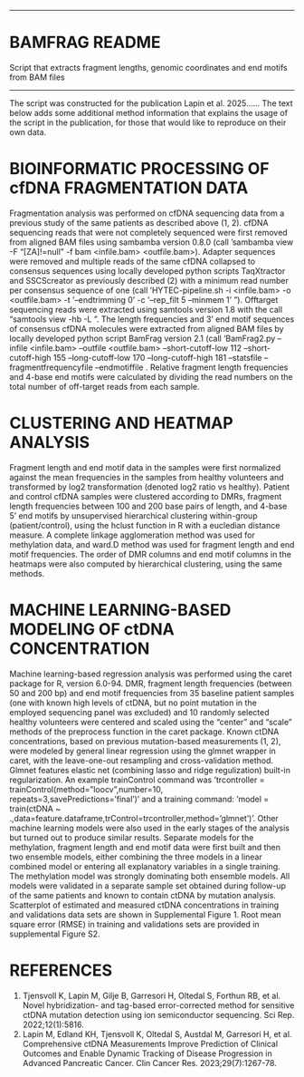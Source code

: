 *****************************************************

# BAMFRAG README

Script that extracts fragment lengths, genomic coordinates and end motifs from BAM files

*****************************************************

The script was constructed for the publication Lapin et al. 2025...... The text below adds some additional method information that explains the usage of the script in the publication, for those that would like to reproduce on their own data. 


# BIOINFORMATIC PROCESSING OF cfDNA FRAGMENTATION DATA
Fragmentation analysis was performed on cfDNA sequencing data from a previous study of the same patients as described above (1, 2). cfDNA sequencing reads that were not completely sequenced were first removed from aligned BAM files using sambamba version 0.8.0 (call ’sambamba view -F “[ZA]!=null” -f bam <infile.bam> <outfile.bam>). Adapter sequences were removed and multiple reads of the same cfDNA collapsed to consensus sequences using locally developed python scripts TaqXtractor and SSCScreator as previously described (2) with a minimum read number per consensus sequence of one (call ’HYTEC-pipeline.sh -i <infile.bam> -o <outfile.bam> -t ’–endtrimming 0’ -c ’–rep_filt 5 –minmem 1’ ”). Offtarget sequencing reads were extracted using samtools version 1.8 with the call “samtools view -hb -L <offtarget bedfile>”. The length frequencies and 3’ end motif sequences of consensus cfDNA molecules were extracted from aligned BAM files by locally developed python script BamFrag version 2.1 (call ’BamFrag2.py –infile <infile.bam> –outfile <outfile.bam> –short-cutoff-low 112 –short-cutoff-high 155 –long-cutoff-low 170 –long-cutoff-high 181 –statsfile <fragment statistics text file> –fragmentfrequencyfile <fragment frequency text file> –endmotiffile <end motif frequency text file>. Relative fragment length frequencies and 4-base end motifs were calculated by dividing the read numbers on the total number of off-target reads from each sample. 


# CLUSTERING AND HEATMAP ANALYSIS
Fragment length and end motif data in the samples were first normalized against the mean frequencies in the samples from healthy volunteers and transformed by log2 transformation (denoted log2 ratio vs healthy). Patient and control cfDNA samples were clustered according to DMRs, fragment length frequencies between 100 and 200 base pairs of length, and 4-base 5’ end motifs by unsupervised hierarchical clustering within-group (patient/control), using the hclust function in R with a eucledian distance measure. A complete linkage agglomeration method was used for methylation data, and ward.D method was used for fragment length  and end motif frequencies. The order of DMR columns and end motif columns in the heatmaps were also computed by hierarchical clustering, using the same methods. 

# MACHINE LEARNING-BASED MODELING OF ctDNA CONCENTRATION
Machine learning-based regression analysis was performed using the caret package for R, version 6.0-94. DMR, fragment length frequencies (between 50 and 200 bp) and end motif frequencies from 35 baseline patient samples (one with known high levels of ctDNA, but no point mutation in the employed sequencing panel was excluded) and 10 randomly selected healthy volunteers were centered and scaled using the “center” and “scale” methods of the preprocess function in the caret package. Known ctDNA concentrations, based on previous mutation-based measurements (1, 2), were modeled by general linear regression using the glmnet wrapper in caret, with the leave-one-out resampling and cross-validation method. Glmnet features elastic net (combining lasso and ridge regulization) built-in regularization. An example trainControl command was ’trcontroller = trainControl(method=”loocv”,number=10, repeats=3,savePredictions=’final’)’ and a training command: ’model = train(ctDNA ~ .,data=feature.dataframe,trControl=trcontroller,method=’glmnet’)’. Other machine learning models were also used in the early stages of the analysis but turned out to produce similar results. Separate models for the methylation, fragment length and end motif data were first built and then two ensemble models, either combining the three models in a linear combined model or entering all explanatory variables in a single training. The methylation model was strongly dominating both ensemble models. All models were validated in a separate sample set obtained during follow-up of the same patients and known to contain ctDNA by mutation analysis. Scatterplot of estimated and measured ctDNA concentrations in training and validations data sets are shown in Supplemental Figure 1. Root mean square error (RMSE) in training and validations sets are provided in supplemental Figure S2. 


# REFERENCES

1.	Tjensvoll K, Lapin M, Gilje B, Garresori H, Oltedal S, Forthun RB, et al. Novel hybridization- and tag-based error-corrected method for sensitive ctDNA mutation detection using ion semiconductor sequencing. Sci Rep. 2022;12(1):5816.
2.	Lapin M, Edland KH, Tjensvoll K, Oltedal S, Austdal M, Garresori H, et al. Comprehensive ctDNA Measurements Improve Prediction of Clinical Outcomes and Enable Dynamic Tracking of Disease Progression in Advanced Pancreatic Cancer. Clin Cancer Res. 2023;29(7):1267-78.


